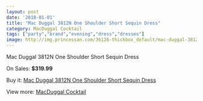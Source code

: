 ```yaml
---
layout: post
date: '2018-01-01'
title: "Mac Duggal 3812N One Shoulder Short Sequin Dress"
category: MacDuggal Cocktail
tags: ["party","brand","evening","dress","dresses"]
image: http://img.princessan.com/36126-thickbox_default/mac-duggal-3812n-one-shoulder-short-sequin-dress.jpg
---
```

Mac Duggal 3812N One Shoulder Short Sequin Dress

On Sales: **$319.99**
<a href="https://www.princessan.com/en/16933-mac-duggal-3812n-one-shoulder-short-sequin-dress.html"><amp-img layout="responsive" width="600" height="600" src="//img.princessan.com/36126-thickbox_default/mac-duggal-3812n-one-shoulder-short-sequin-dress.jpg" alt="Mac Duggal 3812N One Shoulder Short Sequin Dress 0" /></a>
<a href="https://www.princessan.com/en/16933-mac-duggal-3812n-one-shoulder-short-sequin-dress.html"><amp-img layout="responsive" width="600" height="600" src="//img.princessan.com/36128-thickbox_default/mac-duggal-3812n-one-shoulder-short-sequin-dress.jpg" alt="Mac Duggal 3812N One Shoulder Short Sequin Dress 1" /></a>
<a href="https://www.princessan.com/en/16933-mac-duggal-3812n-one-shoulder-short-sequin-dress.html"><amp-img layout="responsive" width="600" height="600" src="//img.princessan.com/36127-thickbox_default/mac-duggal-3812n-one-shoulder-short-sequin-dress.jpg" alt="Mac Duggal 3812N One Shoulder Short Sequin Dress 2" /></a>

Buy it: [Mac Duggal 3812N One Shoulder Short Sequin Dress](https://www.princessan.com/en/16933-mac-duggal-3812n-one-shoulder-short-sequin-dress.html "Mac Duggal 3812N One Shoulder Short Sequin Dress")

View more: [MacDuggal Cocktail](https://www.princessan.com/en/141- "MacDuggal Cocktail")